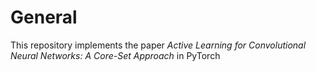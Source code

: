 # General

This repository implements the paper *Active Learning for Convolutional Neural Networks: A Core-Set Approach* in PyTorch
